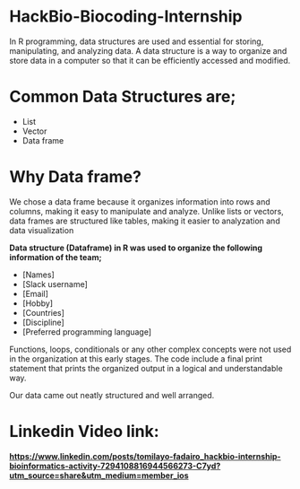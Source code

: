 # HackBio-Biocoding-Internship

In R programming, data structures are used and essential for storing, manipulating, and analyzing data. 
A data structure is a way to organize and store data in a computer so that it can be efficiently accessed and modified. 

# Common Data Structures are;

* List
* ⁠Vector
* Data frame 

# Why Data frame?

We chose a data frame because it organizes information into rows and columns, making it easy to manipulate and analyze.
Unlike lists or vectors, data frames are structured like tables, making it easier to analyzation and data visualization

**Data structure (Dataframe) in R was used to organize the following information of the team;**

- [Names]
- [Slack username]
- [Email]
- [Hobby]
- [Countries]
- [Discipline]
- [Preferred programming language]

Functions, loops, conditionals or any other complex concepts were not used in the organization at this early stages.
The code include a final print statement that prints the organized output in a logical and understandable way.

Our data came out neatly structured and well arranged.

# Linkedin Video link: 
**https://www.linkedin.com/posts/tomilayo-fadairo_hackbio-internship-bioinformatics-activity-7294108816944566273-C7yd?utm_source=share&utm_medium=member_ios**
